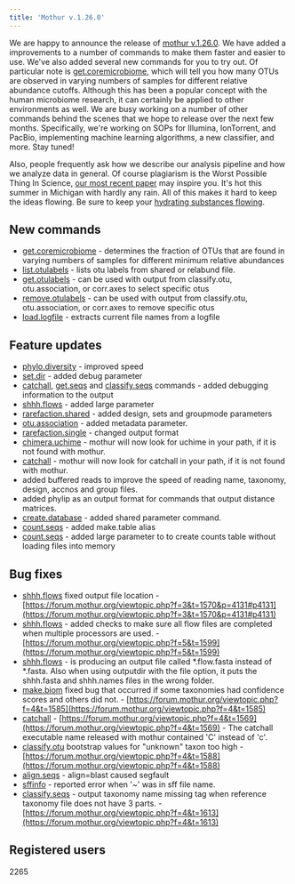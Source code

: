 ```yaml
---
title: 'Mothur v.1.26.0'
---
```

We are happy to announce the release of [mothur
v.1.26.0](mothur_v.1.26.0). We have added a improvements to a
number of commands to make them faster and easier to use. We\'ve also
added several new commands for you to try out. Of particular note is
[get.coremicrobiome](get.coremicrobiome), which will tell you
how many OTUs are observed in varying numbers of samples for different
relative abundance cutoffs. Although this has been a popular concept
with the human microbiome research, it can certainly be applied to other
environments as well. We are busy working on a number of other commands
behind the scenes that we hope to release over the next few months.
Specifically, we\'re working on SOPs for Illumina, IonTorrent, and
PacBio, implementing machine learning algorithms, a new classifier, and
more. Stay tuned!

Also, people frequently ask how we describe our analysis pipeline and
how we analyze data in general. Of course plagiarism is the Worst
Possible Thing In Science, [our most recent
paper](https://www.ncbi.nlm.nih.gov/pubmed/22688727) may inspire you.
It\'s hot this summer in Michigan with hardly any rain. All of this
makes it hard to keep the ideas flowing. Be sure to keep your [hydrating
substances flowing](https://leinie.com).

## New commands

-   [get.coremicrobiome](get.coremicrobiome) - determines the
    fraction of OTUs that are found in varying numbers of samples for
    different minimum relative abundances
-   [list.otulabels](list.otulabels) - lists otu labels from
    shared or relabund file.
-   [get.otulabels](get.otulabels) - can be used with output
    from classify.otu, otu.association, or corr.axes to select specific
    otus
-   [remove.otulabels](remove.otulabels) - can be used with
    output from classify.otu, otu.association, or corr.axes to remove
    specific otus
-   [load.logfile](load.logfile) - extracts current file
    names from a logfile

## Feature updates

-   [phylo.diversity](phylo.diversity) - improved speed
-   [set.dir](set.dir) - added debug parameter
-   [catchall](catchall), [get.seqs](get.seqs) and
    [classify.seqs](classify.seqs) commands - added debugging
    information to the output
-   [shhh.flows](shhh.flows) - added large parameter
-   [rarefaction.shared](rarefaction.shared) - added design,
    sets and groupmode parameters
-   [otu.association](otu.association) - added metadata
    parameter.
-   [rarefaction.single](rarefaction.single) - changed output
    format
-   [chimera.uchime](chimera.uchime) - mothur will now look
    for uchime in your path, if it is not found with mothur.
-   [catchall](catchall) - mothur will now look for catchall
    in your path, if it is not found with mothur.
-   added buffered reads to improve the speed of reading name, taxonomy,
    design, accnos and group files.
-   added phylip as an output format for commands that output distance
    matrices.
-   [create.database](create.database) - added shared
    parameter command.
-   [count.seqs](count.seqs) - added make.table alias
-   [count.seqs](count.seqs) - added large parameter to to
    create counts table without loading files into memory

## Bug fixes

-   [shhh.flows](shhh.flows) fixed output file location -
    [https://forum.mothur.org/viewtopic.php?f=3&t=1570&p=4131#p4131](https://forum.mothur.org/viewtopic.php?f=3&t=1570&p=4131#p4131)
-   [shhh.flows](shhh.flows) - added checks to make sure all
    flow files are completed when multiple processors are used. -
    [https://forum.mothur.org/viewtopic.php?f=5&t=1599](https://forum.mothur.org/viewtopic.php?f=5&t=1599)
-   [shhh.flows](shhh.flows) - is producing an output file
    called \*.flow.fasta instead of \*.fasta. Also when using outputdir
    with the file option, it puts the shhh.fasta and shhh.names files in
    the wrong folder.
-   [make.biom](make.biom) fixed bug that occurred if some
    taxonomies had confidence scores and others did not. -
    [https://forum.mothur.org/viewtopic.php?f=4&t=1585](https://forum.mothur.org/viewtopic.php?f=4&t=1585)
-   [catchall](catchall) -
    [https://forum.mothur.org/viewtopic.php?f=4&t=1569](https://forum.mothur.org/viewtopic.php?f=4&t=1569) - The
    catchall executable name released with mothur contained \'C\'
    instead of \'c\'.
-   [classify.otu](classify.otu) bootstrap values for
    \"unknown\" taxon too high -
    [https://forum.mothur.org/viewtopic.php?f=4&t=1588](https://forum.mothur.org/viewtopic.php?f=4&t=1588)
-   [align.seqs](align.seqs) - align=blast caused segfault
-   [sffinfo](sffinfo) - reported error when \'\~\' was in
    sff file name.
-   [classify.seqs](classify.seqs) - output taxonomy name
    missing tag when reference taxonomy file does not have 3 parts. -
    [https://forum.mothur.org/viewtopic.php?f=4&t=1613](https://forum.mothur.org/viewtopic.php?f=4&t=1613)

## Registered users

2265
